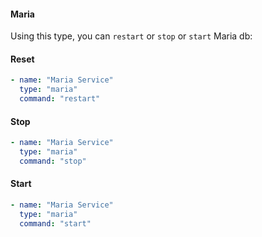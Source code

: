 #### Maria

Using this type, you can `restart` or `stop` or `start` Maria db:

#### Reset

```yaml
- name: "Maria Service"
  type: "maria"
  command: "restart"
```
#### Stop

```yaml
- name: "Maria Service"
  type: "maria"
  command: "stop"
```
#### Start

```yaml
- name: "Maria Service"
  type: "maria"
  command: "start"
```
 
